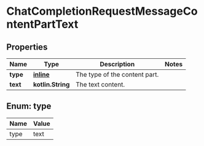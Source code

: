 
# ChatCompletionRequestMessageContentPartText

## Properties
Name | Type | Description | Notes
------------ | ------------- | ------------- | -------------
**type** | [**inline**](#Type) | The type of the content part. | 
**text** | **kotlin.String** | The text content. | 


<a id="Type"></a>
## Enum: type
Name | Value
---- | -----
type | text



